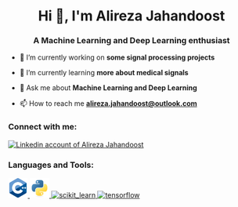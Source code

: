 
<h1 align="center">Hi 👋, I'm Alireza Jahandoost</h1>
<h3 align="center">A Machine Learning and Deep Learning enthusiast</h3>

- 🔭 I’m currently working on **some signal processing projects**

- 🌱 I’m currently learning **more about medical signals**

- 💬 Ask me about **Machine Learning and Deep Learning**

- 📫 How to reach me **alireza.jahandoost@outlook.com**

<h3 align="left">Connect with me:</h3>
<p align="left">
<a href="https://www.linkedin.com/in/alireza-jahandoost/" target="blank"><img align="center" src="https://img.icons8.com/fluency/344/linkedin.png" alt="Linkedin account of Alireza Jahandoost" height="40" width="40" /></a>
</p>

<h3 align="left">Languages and Tools:</h3>
<p align="left"> 
<a href="https://www.w3schools.com/cpp/" target="_blank"> <img src="https://raw.githubusercontent.com/devicons/devicon/master/icons/cplusplus/cplusplus-original.svg" alt="cplusplus" width="40" height="40"/> </a>  
<a href="https://www.python.org" target="_blank"> <img src="https://raw.githubusercontent.com/devicons/devicon/master/icons/python/python-original.svg" alt="python" width="40" height="40"/> </a>  
<a href="https://scikit-learn.org/" target="_blank"> <img src="https://upload.wikimedia.org/wikipedia/commons/0/05/Scikit_learn_logo_small.svg" alt="scikit_learn" width="40" height="40"/> </a> 
<a href="https://www.tensorflow.org" target="_blank"> <img src="https://www.vectorlogo.zone/logos/tensorflow/tensorflow-icon.svg" alt="tensorflow" width="40" height="40"/> </a>   
</p>

